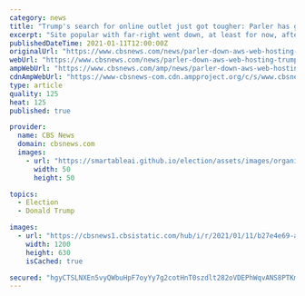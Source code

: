 ```yaml
---
category: news
title: "Trump's search for online outlet just got tougher: Parler has gone dark"
excerpt: "Site popular with far-right went down, at least for now, after it was yanked by Google, Apple and Amazon in wake of the siege of gthe Capitol."
publishedDateTime: 2021-01-11T12:00:00Z
originalUrl: "https://www.cbsnews.com/news/parler-down-aws-web-hosting-trump/"
webUrl: "https://www.cbsnews.com/news/parler-down-aws-web-hosting-trump/"
ampWebUrl: "https://www.cbsnews.com/amp/news/parler-down-aws-web-hosting-trump/"
cdnAmpWebUrl: "https://www-cbsnews-com.cdn.ampproject.org/c/s/www.cbsnews.com/amp/news/parler-down-aws-web-hosting-trump/"
type: article
quality: 125
heat: 125
published: true

provider:
  name: CBS News
  domain: cbsnews.com
  images:
    - url: "https://smartableai.github.io/election/assets/images/organizations/cbsnews.com-50x50.jpg"
      width: 50
      height: 50

topics:
  - Election
  - Donald Trump

images:
  - url: "https://cbsnews1.cbsistatic.com/hub/i/r/2021/01/11/b27e4e69-acf8-4d8e-8e6b-445025ba0a4f/thumbnail/1200x630/3995c5476ca7ad949ef9c36c8489aaf5/gettyimages-1230529588.jpg"
    width: 1200
    height: 630
    isCached: true

secured: "hgyCTSLNXEn5vyQWbuHpF7oyYy7g2cotHnT0szdlt282oVDEPhWqvANS8PTKmF346Ilii8OVCvEh96O9oRsBu2ETBtsCEJ1A+JM662Iths2DKsM+AzHtSBsyFaZQZ2PV9P3bGUtNERoc2qQn9YgJ7nSX6JCsiMXL7lyXhtwn3Qdr9pYItdNEsH9SVkvZm7cTGlddy4HsFZonVC/7hyaQZ5MhFz4r2N816+EO0Meh/GGZ9XhCgOdqbGij1RO3wkglYlVGK5G3cFjkUl2sgyf0cRy6t/+e7i5GEpW1+U1YtxmkTHsR9r4//aeJ3AOpdB2UKZNNNjC9xhU/4kgHuhfSOkyp8IkAglpJvRwUqZ97QHg=;m/ozmBchMIkY/whtn0QvdQ=="
---
```


